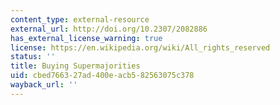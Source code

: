 ```yaml
---
content_type: external-resource
external_url: http://doi.org/10.2307/2082886
has_external_license_warning: true
license: https://en.wikipedia.org/wiki/All_rights_reserved
status: ''
title: Buying Supermajorities
uid: cbed7663-27ad-400e-acb5-82563075c378
wayback_url: ''
---
```

